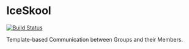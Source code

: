 # IceSkool

[![Build Status](https://dev.azure.com/iceSkool/iceSkoolProject/_apis/build/status/iceSkoolPipeline?branchName=master)](https://dev.azure.com/iceSkool/iceSkoolProject/_build/latest?definitionId=5&branchName=master)

Template-based Communication between Groups and their Members.
